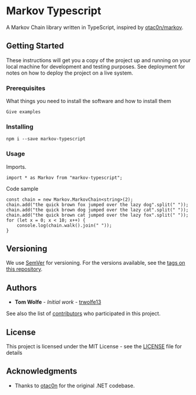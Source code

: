 # Markov Typescript

A Markov Chain library written in TypeScript, inspired by [otac0n/markov](https://www.github.com/otac0n/markov).

## Getting Started

These instructions will get you a copy of the project up and running on your local machine for development and testing purposes. See deployment for notes on how to deploy the project on a live system.

### Prerequisites

What things you need to install the software and how to install them

```
Give examples
```

### Installing

```
npm i --save markov-typescript
```

### Usage

Imports.

```
import * as Markov from "markov-typescript";
```

Code sample

```
const chain = new Markov.MarkovChain<string>(2);
chain.add("the quick brown fox jumped over the lazy dog".split(" "));
chain.add("the quick brown dog jumped over the lazy cat".split(" "));
chain.add("the quick brown cat jumped over the lazy fox".split(" "));
for (let x = 0; x < 10; x++) {
    console.log(chain.walk().join(" "));
}
```

## Versioning

We use [SemVer](http://semver.org/) for versioning. For the versions available, see the [tags on this repository](https://github.com/your/project/tags). 

## Authors

* **Tom Wolfe** - *Initial work* - [trwolfe13](https://github.com/trwolfe13)

See also the list of [contributors](https://github.com/trwolfe13/markov-typescript/contributors) who participated in this project.

## License

This project is licensed under the MIT License - see the [LICENSE](LICENSE) file for details

## Acknowledgments

* Thanks to [otac0n](https://www.github.com/otac0n) for the original .NET codebase.
